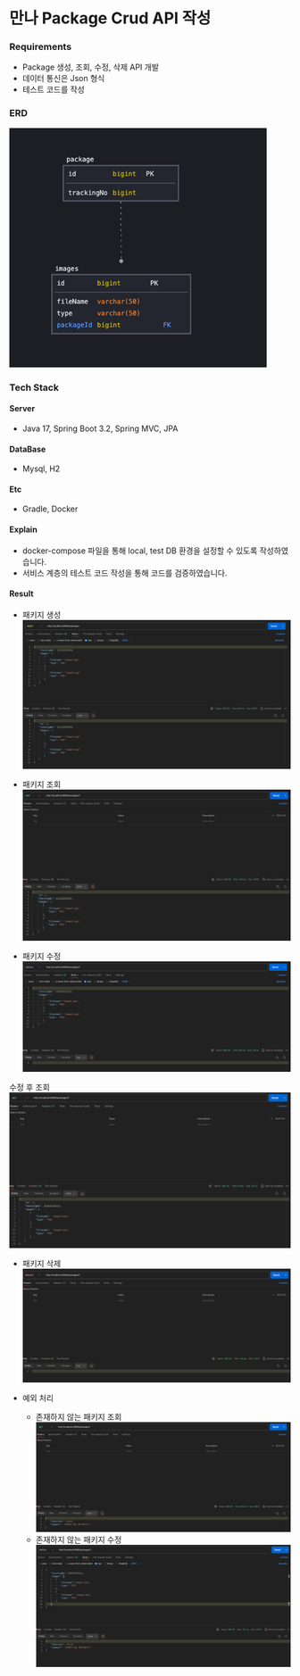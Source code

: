 # 만나 Package Crud API 작성

### Requirements

- Package 생성, 조회, 수정, 삭제 API 개발
- 데이터 통신은 Json 형식
- 테스트 코드를 작성

### ERD
![img_6.png](img_6.png)

### Tech Stack

#### Server

- Java 17, Spring Boot 3.2, Spring MVC, JPA

#### DataBase

- Mysql, H2

#### Etc

- Gradle, Docker

#### Explain

- docker-compose 파일을 통해 local, test DB 환경을 설정할 수 있도록 작성하였습니다.
- 서비스 계층의 테스트 코드 작성을 통해 코드를 검증하였습니다.



#### Result

- 패키지 생성
![img_1.png](img_1.png)
- 패키지 조회
![img_3.png](img_3.png)

- 패키지 수정
![img_2.png](img_2.png)

수정 후 조회
![img_4.png](img_4.png)

- 패키지 삭제
![img_5.png](img_5.png)

- 예외 처리
    - 존재하지 않는 패키지 조회
  ![img_8.png](img_8.png)
    - 존재하지 않는 패키지 수정
  ![img_7.png](img_7.png)







